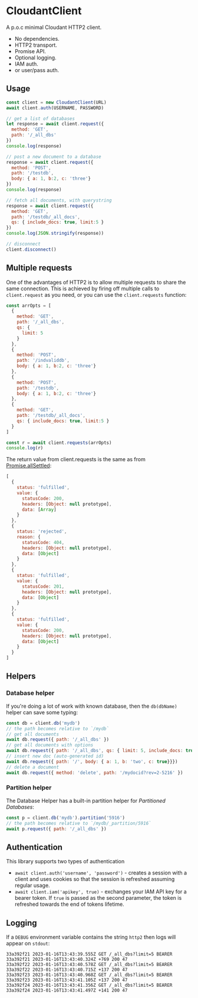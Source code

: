 # CloudantClient

A p.o.c minimal Cloudant HTTP2 client.

- No dependencies.
- HTTP2 transport.
- Promise API.
- Optional logging.
- IAM auth.
- or user/pass auth.

## Usage

```js
const client = new CloudantClient(URL)
await client.auth(USERNAME, PASSWORD)

// get a list of databases
let response = await client.request({
  method: 'GET',
  path: '/_all_dbs'
})
console.log(response)

// post a new document to a database
response = await client.request({
  method: 'POST',
  path: '/testdb',
  body: { a: 1, b:2, c: 'three'}
})
console.log(response)

// fetch all documents, with querystring
response = await client.request({
  method: 'GET',
  path: '/testdb/_all_docs',
  qs: { include_docs: true, limit:5 }
})
console.log(JSON.stringify(response))

// disconnect
client.disconnect()
```

## Multiple requests

One of the advantages of HTTP2 is to allow multiple requests to share the same connection. This is achieved by firing off multiple calls to `client.request` as you need, or you can use the `client.requests` function:

```js
const arrOpts = [
  {
    method: 'GET',
    path: '/_all_dbs',
    qs: {
      limit: 5
    }
  },
  {
    method: 'POST',
    path: '/indvaliddb',
    body: { a: 1, b:2, c: 'three'}
  },
  {
    method: 'POST',
    path: '/testdb',
    body: { a: 1, b:2, c: 'three'}
  },
  {
    method: 'GET',
    path: '/testdb/_all_docs',
    qs: { include_docs: true, limit:5 }
  }
]

const r = await client.requests(arrOpts)
console.log(r)
```

The return value from client.requests is the same as from [Promise.allSettled](https://developer.mozilla.org/en-US/docs/Web/JavaScript/Reference/Global_Objects/Promise/allSettled):

```js
[
  {
    status: 'fulfilled',
    value: {
      statusCode: 200,
      headers: [Object: null prototype],
      data: [Array]
    }
  },
  {
    status: 'rejected',
    reason: {
      statusCode: 404,
      headers: [Object: null prototype],
      data: [Object]
    }
  },
  {
    status: 'fulfilled',
    value: {
      statusCode: 201,
      headers: [Object: null prototype],
      data: [Object]
    }
  },
  {
    status: 'fulfilled',
    value: {
      statusCode: 200,
      headers: [Object: null prototype],
      data: [Object]
    }
  }
]
```

## Helpers

### Database helper

If you're doing a lot of work with known database, then the `db(dbName)` helper can save some typing:

```js
const db = client.db('mydb')
// the path becomes relative to `/mydb`
// get all documents
await db.request({ path: '/_all_dbs' })
// get all documents with options
await db.request({ path: '/_all_dbs', qs: { limit: 5, include_docs: true } })
// insert new doc (auto-generated id)
await db.request({ path: '/', body: { a: 1, b: 'two', c: true}}})
// delete a document
await db.request({ method: 'delete', path: '/mydocid?rev=2-5216' })
```

### Partition helper

The Database Helper has a built-in partition helper for _Partitioned Databases_:

```js
const p = client.db('mydb').partition('5916')
// the path becomes relative to `/mydb/_partition/5916`
await p.request({ path: '/_all_dbs' })
```

## Authentication

This library supports two types of authentication

- `await client.auth('username', 'password')` - creates a session with a client and uses cookies so that the session is refreshed assuming regular usage.
- `await client.iam('apikey', true)` - exchanges your IAM API key for a bearer token. If `true` is passed as the second parameter, the token is refreshed towards the end of tokens lifetime.

## Logging

If a `DEBUG` environment variable contains the string `http2` then logs will appear on `stdout`:

```
33a392f21 2023-01-16T13:43:39.555Z GET /_all_dbs?limit=5 BEARER
33a392f21 2023-01-16T13:43:40.324Z +769 200 47
33a392f22 2023-01-16T13:43:40.578Z GET /_all_dbs?limit=5 BEARER
33a392f22 2023-01-16T13:43:40.715Z +137 200 47
33a392f23 2023-01-16T13:43:40.968Z GET /_all_dbs?limit=5 BEARER
33a392f23 2023-01-16T13:43:41.105Z +137 200 47
33a392f24 2023-01-16T13:43:41.356Z GET /_all_dbs?limit=5 BEARER
33a392f24 2023-01-16T13:43:41.497Z +141 200 47
```